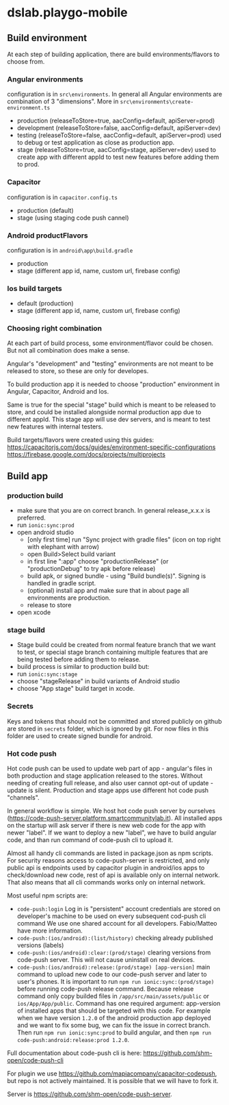 # dslab.playgo-mobile

## Build environment

At each step of building application, there are build environments/flavors to
choose from.

### Angular environments

configuration is in `src\environments`. In general all Angular environments are combination of 3 "dimensions". More in `src\environments\create-environment.ts`

- production (releaseToStore=true, aacConfig=default, apiServer=prod)
- development (releaseToStore=false, aacConfig=default, apiServer=dev)
- testing (releaseToStore=false, aacConfig=default, apiServer=prod) used to debug or test application as close as production app.
- stage (releaseToStore=true, aacConfig=stage, apiServer=dev) used to create app with different appId to test new features before adding them to prod.

### Capacitor

configuration is in `capacitor.config.ts`

- production (default)
- stage (using staging code push cannel)

### Android productFlavors

configuration is in `android\app\build.gradle`

- production
- stage (different app id, name, custom url, firebase config)

### Ios build targets

- default (production)
- stage (different app id, name, custom url, firebase config)

### Choosing right combination

At each part of build process, some environment/flavor could be chosen. But not
all combination does make a sense.

Angular's "development" and "testing" environments are not meant to be released
to store, so these are only for developes.

To build production app it is needed to choose "production" environment in Angular, Capacitor, Android and Ios.

Same is true for the special "stage" build which is meant to be released to store, and could be
installed alongside normal production app due to different appId. This stage app will
use dev servers, and is meant to test new features with internal testers.

Build targets/flavors were created using this guides:
https://capacitorjs.com/docs/guides/environment-specific-configurations
https://firebase.google.com/docs/projects/multiprojects

## Build app

### production build

- make sure that you are on correct branch. In general release_x.x.x is preferred.
- run `ionic:sync:prod`
- open android studio
  - [only first time] run "Sync project with gradle files" (icon on top right with elephant with arrow)
  - open Build>Select build variant
  - in first line ":app" choose "productionRelease" (or "productionDebug" to try apk before release)
  - build apk, or signed bundle - using "Build bundle(s)". Signing is handled in gradle script.
  - (optional) install app and make sure that in about page all environments are production.
  - release to store
- open xcode

### stage build

- Stage build could be created from normal feature branch that we want to test, or special stage branch containing multiple features that are being tested before adding them to release.
- build process is similar to production build but:
- run `ionic:sync:stage`
- choose "stageRelease" in build variants of Android studio
- choose "App stage" build target in xcode.

### Secrets

Keys and tokens that should not be committed and stored publicly on github are stored in `secrets` folder, which is ignored by git. For now files in this folder are used to create signed bundle for android.

### Hot code push

Hot code push can be used to update web part of app - angular's files in both production and stage application released to the stores. Without needing of creating full release, and also user cannot opt-out of update - update is silent. Production and stage apps use different hot code push "channels".

In general workflow is simple. We host hot code push server by ourselves (https://code-push-server.platform.smartcommunitylab.it). All installed apps on the startup will ask server if there is new web code for the app with newer "label". If we want to deploy a new "label", we have to build angular code, and than run command of code-push cli to upload it.

Almost all handy cli commands are listed in package.json as npm scripts. For security reasons access to code-push-server is restricted, and only public api is endpoints used by capacitor plugin in android/ios apps to check/download new code, rest of api is available only on internal network. That also means that all cli commands works only on internal network.

Most useful npm scripts are:

- `code-push:login` Log in is "persistent" account credentials are stored on developer's machine to be used on every subsequent cod-push cli command We use one shared account for all developers. Fabio/Matteo have more information.
- `code-push:(ios/android):(list/history)` checking already published versions (labels)
- `code-push:(ios/android):clear:(prod/stage)` clearing versions from code-push server. This will not cause uninstall on real devices.
- `code-push:(ios/android):release:(prod/stage) [app-version]` main command to upload new code to our code-push server and later to user's phones. It is important to run `npm run ionic:sync:(prod/stage)` before running code-push release command. Because release command only copy builded files in `/app/src/main/assets/public` or `ios/App/App/public`. Command has one required argument: app-version of installed apps that should be targeted with this code. For example when we have version `1.2.0` of the android production app deployed and we want to fix some bug, we can fix the issue in correct branch. Then run `npm run ionic:sync:prod` to build angular, and then `npm run code-push:android:release:prod 1.2.0`.

Full documentation about code-push cli is here: https://github.com/shm-open/code-push-cli

For plugin we use https://github.com/mapiacompany/capacitor-codepush, but repo is not actively maintained. It is possible that we will have to fork it.

Server is https://github.com/shm-open/code-push-server.
